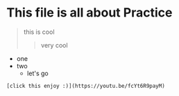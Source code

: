 # This file is all about Practice

> this is cool
>> very cool

* one 
* two
   * let's go 

```
[click this enjoy :)](https://youtu.be/fcYt6R9payM)
